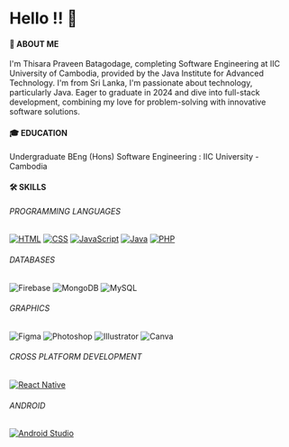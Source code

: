 # Hello !! 👋

#### 🚀 ABOUT ME
I'm Thisara Praveen Batagodage, completing Software Engineering at IIC University of Cambodia, provided by the Java Institute for Advanced Technology. I'm from Sri Lanka, I'm passionate about technology, particularly Java. Eager to graduate in 2024 and dive into full-stack development, combining my love for problem-solving with innovative software solutions.

#### 🎓 EDUCATION 
Undergraduate BEng (Hons) Software Engineering : IIC University - Cambodia

#### 🛠️ SKILLS

###### PROGRAMMING LANGUAGES
[![HTML](https://img.shields.io/badge/HTML5-E34F26?style=for-the-badge&logo=html5&logoColor=white)](https://developer.mozilla.org/en-US/docs/Web/Guide/HTML/HTML5) [![CSS](https://img.shields.io/badge/CSS3-1572B6?style=for-the-badge&logo=css3&logoColor=white)](https://developer.mozilla.org/en-US/docs/Web/CSS) [![JavaScript](https://img.shields.io/badge/JavaScript-F7DF1E?style=for-the-badge&logo=javascript&logoColor=black)](https://developer.mozilla.org/en-US/docs/Web/JavaScript) [![Java](https://img.shields.io/badge/Java-007396?style=for-the-badge&logo=java&logoColor=white)](https://www.java.com) [![PHP](https://img.shields.io/badge/PHP-777BB4?style=for-the-badge&logo=php&logoColor=white)](https://www.php.net)


###### DATABASES
![Firebase](https://img.shields.io/badge/Firebase-FFCA28?style=for-the-badge&logo=firebase&logoColor=black) ![MongoDB](https://img.shields.io/badge/MongoDB-47A248?style=for-the-badge&logo=mongodb&logoColor=white) ![MySQL](https://img.shields.io/badge/MySQL-4479A1?style=for-the-badge&logo=mysql&logoColor=white)

###### GRAPHICS 
![Figma](https://img.shields.io/badge/Figma-F24E1E?style=for-the-badge&logo=figma&logoColor=white) ![Photoshop](https://img.shields.io/badge/Photoshop-31A8FF?style=for-the-badge&logo=adobe-photoshop&logoColor=white) ![Illustrator](https://img.shields.io/badge/Illustrator-FF9A00?style=for-the-badge&logo=adobe-illustrator&logoColor=white) ![Canva](https://img.shields.io/badge/Canva-00C4CC?style=for-the-badge&logo=canva&logoColor=white)

###### CROSS PLATFORM DEVELOPMENT 
[![React Native](https://img.shields.io/badge/React_Native-61DAFB?style=for-the-badge&logo=react&logoColor=white)](https://reactnative.dev)

###### ANDROID
 [![Android Studio](https://img.shields.io/badge/Android_Studio-3DDC84?style=for-the-badge&logo=android-studio&logoColor=white)](https://developer.android.com/studio)
 


